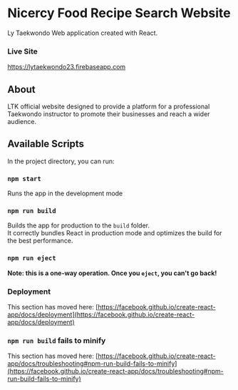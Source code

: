 # Nicercy Food Recipe Search Website 

Ly Taekwondo Web application created with React.

### Live Site
https://lytaekwondo23.firebaseapp.com
## About

LTK official website designed to provide a platform for a professional Taekwondo instructor to promote their businesses and reach a wider audience.

## Available Scripts

In the project directory, you can run:

### `npm start`

Runs the app in the development mode

### `npm run build`

Builds the app for production to the `build` folder.\
It correctly bundles React in production mode and optimizes the build for the best performance.

### `npm run eject`

**Note: this is a one-way operation. Once you `eject`, you can't go back!**

### Deployment

This section has moved here: [https://facebook.github.io/create-react-app/docs/deployment](https://facebook.github.io/create-react-app/docs/deployment)

### `npm run build` fails to minify

This section has moved here: [https://facebook.github.io/create-react-app/docs/troubleshooting#npm-run-build-fails-to-minify](https://facebook.github.io/create-react-app/docs/troubleshooting#npm-run-build-fails-to-minify)